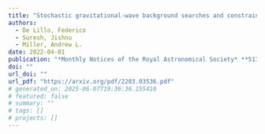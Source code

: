 ```yaml
---
title: "Stochastic gravitational-wave background searches and constraints on neutron-star ellipticity"
authors:
  - De Lillo, Federico
  - Suresh, Jishnu
  - Miller, Andrew L.
date: 2022-04-01
publication: "*Monthly Notices of the Royal Astronomical Society* **513**(1) (2022) 1105--1114"
doi: ""
url_doi: ""
url_pdf: "https://arxiv.org/pdf/2203.03536.pdf"
# generated_on: 2025-06-07T19:36:36.155410
# featured: false
# summary: ""
# tags: []
# projects: []
---
```

